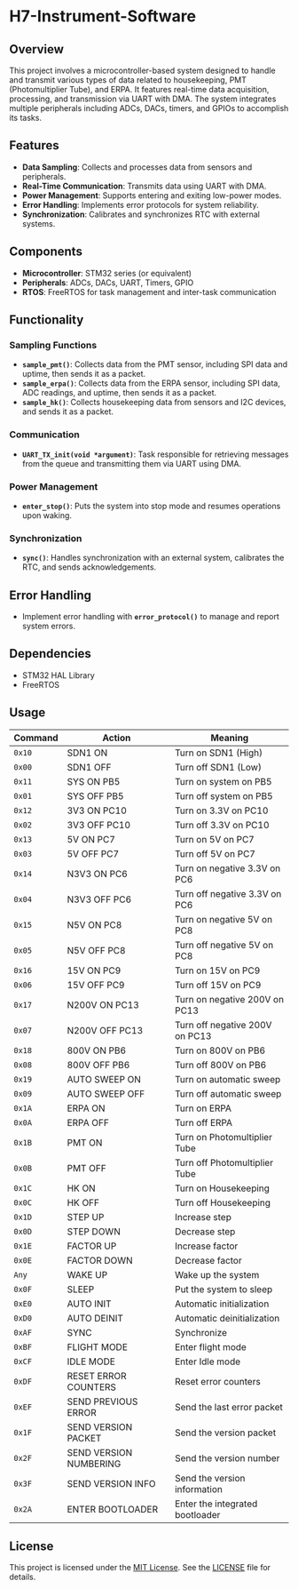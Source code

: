 # H7-Instrument-Software

## Overview

This project involves a microcontroller-based system designed to handle and transmit various types of data related to housekeeping, PMT (Photomultiplier Tube), and ERPA. It features real-time data acquisition, processing, and transmission via UART with DMA. The system integrates multiple peripherals including ADCs, DACs, timers, and GPIOs to accomplish its tasks.

## Features

- **Data Sampling**: Collects and processes data from sensors and peripherals.
- **Real-Time Communication**: Transmits data using UART with DMA.
- **Power Management**: Supports entering and exiting low-power modes.
- **Error Handling**: Implements error protocols for system reliability.
- **Synchronization**: Calibrates and synchronizes RTC with external systems.

## Components

- **Microcontroller**: STM32 series (or equivalent)
- **Peripherals**: ADCs, DACs, UART, Timers, GPIO
- **RTOS**: FreeRTOS for task management and inter-task communication

## Functionality

### Sampling Functions

- **`sample_pmt()`**: Collects data from the PMT sensor, including SPI data and uptime, then sends it as a packet.
- **`sample_erpa()`**: Collects data from the ERPA sensor, including SPI data, ADC readings, and uptime, then sends it as a packet.
- **`sample_hk()`**: Collects housekeeping data from sensors and I2C devices, and sends it as a packet.

### Communication

- **`UART_TX_init(void *argument)`**: Task responsible for retrieving messages from the queue and transmitting them via UART using DMA.

### Power Management

- **`enter_stop()`**: Puts the system into stop mode and resumes operations upon waking.

### Synchronization

- **`sync()`**: Handles synchronization with an external system, calibrates the RTC, and sends acknowledgements.

## Error Handling

- Implement error handling with **`error_protocol()`** to manage and report system errors.

## Dependencies

- STM32 HAL Library
- FreeRTOS

## Usage
| Command | Action | Meaning |
|---------|--------|---------|
| `0x10` | SDN1 ON | Turn on SDN1 (High) |
| `0x00` | SDN1 OFF | Turn off SDN1 (Low) |
| `0x11` | SYS ON PB5 | Turn on system on PB5 |
| `0x01` | SYS OFF PB5 | Turn off system on PB5 |
| `0x12` | 3V3 ON PC10 | Turn on 3.3V on PC10 |
| `0x02` | 3V3 OFF PC10 | Turn off 3.3V on PC10 |
| `0x13` | 5V ON PC7 | Turn on 5V on PC7 |
| `0x03` | 5V OFF PC7 | Turn off 5V on PC7 |
| `0x14` | N3V3 ON PC6 | Turn on negative 3.3V on PC6 |
| `0x04` | N3V3 OFF PC6 | Turn off negative 3.3V on PC6 |
| `0x15` | N5V ON PC8 | Turn on negative 5V on PC8 |
| `0x05` | N5V OFF PC8 | Turn off negative 5V on PC8 |
| `0x16` | 15V ON PC9 | Turn on 15V on PC9 |
| `0x06` | 15V OFF PC9 | Turn off 15V on PC9 |
| `0x17` | N200V ON PC13 | Turn on negative 200V on PC13 |
| `0x07` | N200V OFF PC13 | Turn off negative 200V on PC13 |
| `0x18` | 800V ON PB6 | Turn on 800V on PB6 |
| `0x08` | 800V OFF PB6 | Turn off 800V on PB6 |
| `0x19` | AUTO SWEEP ON | Turn on automatic sweep |
| `0x09` | AUTO SWEEP OFF | Turn off automatic sweep |
| `0x1A` | ERPA ON | Turn on ERPA |
| `0x0A` | ERPA OFF | Turn off ERPA |
| `0x1B` | PMT ON | Turn on Photomultiplier Tube |
| `0x0B` | PMT OFF | Turn off Photomultiplier Tube |
| `0x1C` | HK ON | Turn on Housekeeping |
| `0x0C` | HK OFF | Turn off Housekeeping |
| `0x1D` | STEP UP | Increase step |
| `0x0D` | STEP DOWN | Decrease step |
| `0x1E` | FACTOR UP | Increase factor |
| `0x0E` | FACTOR DOWN | Decrease factor |
| `Any` | WAKE UP | Wake up the system |
| `0x0F` | SLEEP | Put the system to sleep |
| `0xE0` | AUTO INIT | Automatic initialization |
| `0xD0` | AUTO DEINIT | Automatic deinitialization |
| `0xAF` | SYNC | Synchronize |
| `0xBF` | FLIGHT MODE | Enter flight mode |
| `0xCF` | IDLE MODE | Enter Idle mode |
| `0xDF` | RESET ERROR COUNTERS | Reset error counters |
| `0xEF` | SEND PREVIOUS ERROR | Send the last error packet |
| `0x1F` | SEND VERSION PACKET | Send the version packet |
| `0x2F` | SEND VERSION NUMBERING | Send the version number |
| `0x3F` | SEND VERSION INFO | Send the version information |
| `0x2A` | ENTER BOOTLOADER | Enter the integrated bootloader |
## License

This project is licensed under the [MIT License](LICENSE). See the [LICENSE](LICENSE) file for details.
